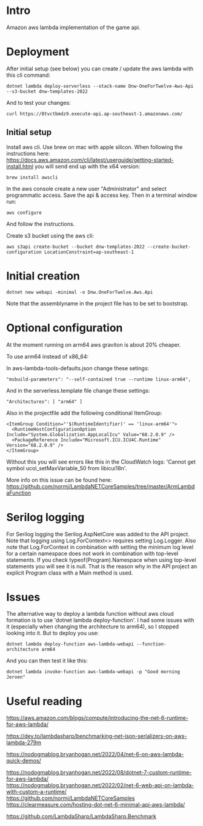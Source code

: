 # Intro

Amazon aws lambda implementation of the game api.

# Deployment

After initial setup (see below) you can create / update the aws lambda with this cli command:

```
dotnet lambda deploy-serverless --stack-name Dnw-OneForTwelve-Aws-Api --s3-bucket dnw-templates-2022
```

And to test your changes:

```
curl https://8tvctbmdz9.execute-api.ap-southeast-1.amazonaws.com/
```

## Initial setup

Install aws cli. Use brew on mac with apple silicon. When following the instructions here: https://docs.aws.amazon.com/cli/latest/userguide/getting-started-install.html you will send end up with the x64 version:

```
brew install awscli
```

In the aws console create a new user "Administrator" and select programmatic access. Save the api & access key. Then in a terminal window run:

```
aws configure
```

And follow the instructions.

Create s3 bucket using the aws cli:

```
aws s3api create-bucket --bucket dnw-templates-2022 --create-bucket-configuration LocationConstraint=ap-southeast-1
```

# Initial creation

```
dotnet new webapi -minimal -o Dnw.OneForTwelve.Aws.Api
```

Note that the assemblyname in the project file has to be set to bootstrap.

# Optional configuration

At the moment running on arm64 aws graviton is about 20% cheaper.

To use arm64 instead of x86_64:

In aws-lambda-tools-defaults.json change these setings:

```
"msbuild-parameters": "--self-contained true --runtime linux-arm64",
```

And in the serverless.template file change these settings:

```
"Architectures": [ "arm64" ]
```

Also in the projectfile add the following conditional ItemGroup:

```
<ItemGroup Condition="'$(RuntimeIdentifier)' == 'linux-arm64'">
  <RuntimeHostConfigurationOption Include="System.Globalization.AppLocalIcu" Value="68.2.0.9" />
  <PackageReference Include="Microsoft.ICU.ICU4C.Runtime" Version="68.2.0.9" />
</ItemGroup>
```

Without this you will see errors like this in the CloudWatch logs: 'Cannot get symbol ucol_setMaxVariable_50 from libicui18n'.

More info on this issue can be found here: https://github.com/normj/LambdaNETCoreSamples/tree/master/ArmLambdaFunction

# Serilog logging

For Serilog logging the Serilog.AspNetCore was added to the API project. Note that logging using Log.ForContext<> requires setting Log.Logger. Also note that Log.ForContext<Program> in combination with setting the minimum log level for a certain namespace does not work in combination with top-level statements. If you check typeof(Program).Namespace when using top-level statements you will see it is null. That is the reason why in the API project an explicit Program class with a Main method is used.   

# Issues

The alternative way to deploy a lambda function without aws cloud formation is to use 'dotnet lambda deploy-function'. I had some issues with it (especially when changing the architecture to arm64), so I stopped looking into it. But to deploy you use:

```
dotnet lambda deploy-function aws-lambda-webapi --function-architecture arm64
```

And you can then test it like this:

```
dotnet lambda invoke-function aws-lambda-webapi -p "Good morning Jeroen"
```

# Useful reading

https://aws.amazon.com/blogs/compute/introducing-the-net-6-runtime-for-aws-lambda/

https://dev.to/lambdasharp/benchmarking-net-json-serializers-on-aws-lambda-279m

https://nodogmablog.bryanhogan.net/2022/04/net-6-on-aws-lambda-quick-demos/

https://nodogmablog.bryanhogan.net/2022/08/dotnet-7-custom-runtime-for-aws-lambda/  
https://nodogmablog.bryanhogan.net/2022/02/net-6-web-api-on-lambda-with-custom-a-runtime/  
https://github.com/normj/LambdaNETCoreSamples  
https://clearmeasure.com/hosting-dot-net-6-minimal-api-aws-lambda/

https://github.com/LambdaSharp/LambdaSharp.Benchmark
